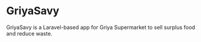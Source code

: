 # GriyaSavy
GriyaSavy is a Laravel-based app for Griya Supermarket to sell surplus food and reduce waste.
